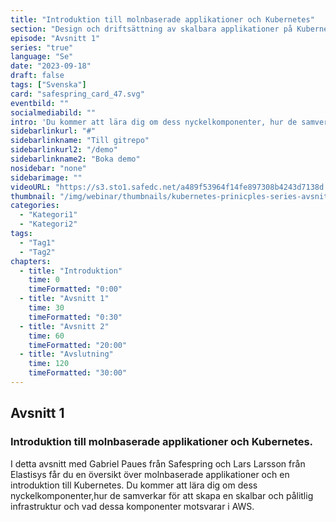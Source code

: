 ```yaml
---
title: "Introduktion till molnbaserade applikationer och Kubernetes"
section: "Design och driftsättning av skalbara applikationer på Kubernetes"
episode: "Avsnitt 1"
series: "true"
language: "Se"
date: "2023-09-18"
draft: false
tags: ["Svenska"]
card: "safespring_card_47.svg"
eventbild: ""
socialmediabild: ""
intro: 'Du kommer att lära dig om dess nyckelkomponenter, hur de samverkar för att skapa en skalbar och pålitlig infrastruktur och vad dessa komponenter motsvarar i AWS.'
sidebarlinkurl: "#"
sidebarlinkname: "Till gitrepo"
sidebarlinkurl2: "/demo"
sidebarlinkname2: "Boka demo"
nosidebar: "none"
sidebarimage: ""
videoURL: "https://s3.sto1.safedc.net/a489f53964f14fe897308b4243d7138d:processedvideos/ProcessedVideos/safespring-elastisys_webcast_episode_1/master.m3u8"
thumbnail: "/img/webinar/thumbnails/kubernetes-prinicples-series-avsnitt-1.jpeg"
categories:
  - "Kategori1"
  - "Kategori2"
tags:
  - "Tag1"
  - "Tag2"
chapters:
  - title: "Introduktion"
    time: 0
    timeFormatted: "0:00"
  - title: "Avsnitt 1"
    time: 30
    timeFormatted: "0:30"
  - title: "Avsnitt 2"
    time: 60
    timeFormatted: "20:00"
  - title: "Avslutning"
    time: 120
    timeFormatted: "30:00"
---
```


## Avsnitt 1
### Introduktion till molnbaserade applikationer och Kubernetes.

I detta avsnitt med Gabriel Paues från Safespring och Lars Larsson från Elastisys får du en översikt över molnbaserade applikationer och en introduktion till Kubernetes. Du kommer att lära dig om dess nyckelkomponenter,hur de samverkar för att skapa en skalbar och pålitlig infrastruktur och vad dessa komponenter motsvarar i AWS.

<script>
  if (Hls.isSupported()) {
  var video = document.getElementById('myVideo');
  var hls = new Hls();
  
  // Bind händelsehanterare här
  hls.on(Hls.Events.MEDIA_ATTACHED, function () {
    console.log("video och hls.js är nu bundna");
  });

  hls.on(Hls.Events.MANIFEST_PARSED, function (event, data) {
    console.log("manifest är parsat, hittade " + data.levels.length + " kvalitetsnivå");
  });
  
  // Lyssna särskilt på errors
  hls.on(Hls.Events.ERROR, function (event, data) {
    if (data.fatal) {
      switch(data.type) {
        case Hls.ErrorTypes.NETWORK_ERROR:
          // försök återhämta nätverksfel
          console.error('nätverksfel upptäckt:', data);
          break;
        case Hls.ErrorTypes.MEDIA_ERROR:
          console.error('mediafel upptäckt:', data);
          break;
        default:
          // kan inte återhämta okänt fel
          console.error('okänt fel upptäckt:', data);
          break;
      }
    }
  });
  
  hls.attachMedia(video);
  hls.loadSource('https://s3.sto1.safedc.net/a489f53964f14fe897308b4243d7138d:processedvideos/ProcessedVideos/safespring-elastisys_webcast_episode_1/master.m3u8');
}
</script>